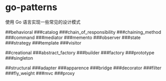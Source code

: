 # go-patterns
使用 Go 语言实现一些常见的设计模式

##behavioral
###catalog
###chain_of_responsibility
###chaining_method
###command
###mediator
###memento
###observer
###state
###strategy
###template
###visitor

##creational
###abstract_factory
###builder
###factory
###prototype
###singleton

##structural
###adapter
###apparence
###bridge
###decorator
###filter
###fly_weight
###mvc
###proxy
